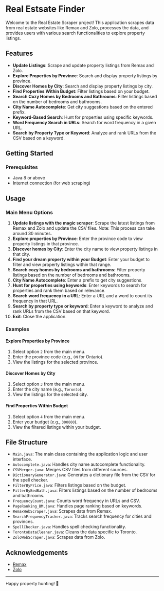 # Real Estsate Finder

Welcome to the Real Estate Scraper project! This application scrapes data from real estate websites like Remax and Zolo, processes the data, and provides users with various search functionalities to explore property listings.

## Features

- **Update Listings**: Scrape and update property listings from Remax and Zolo.
- **Explore Properties by Province**: Search and display property listings by province.
- **Discover Homes by City**: Search and display property listings by city.
- **Find Properties Within Budget**: Filter listings based on your budget.
- **Search Cozy Homes by Bedrooms and Bathrooms**: Filter listings based on the number of bedrooms and bathrooms.
- **City Name Autocomplete**: Get city suggestions based on the entered prefix.
- **Keyword-Based Search**: Hunt for properties using specific keywords.
- **Word Frequency Search in URLs**: Search for word frequency in a given URL.
- **Search by Property Type or Keyword**: Analyze and rank URLs from the CSV based on a keyword.

## Getting Started

### Prerequisites

- Java 8 or above
- Internet connection (for web scraping)

## Usage

### Main Menu Options

1. **Update listings with the magic scraper**: Scrape the latest listings from Remax and Zolo and update the CSV files. Note: This process can take around 30 minutes.
2. **Explore properties by Province**: Enter the province code to view property listings in that province.
3. **Discover homes by City**: Enter the city name to view property listings in that city.
4. **Find your dream property within your Budget**: Enter your budget to filter and view property listings within that range.
5. **Search cozy homes by bedrooms and bathrooms**: Filter property listings based on the number of bedrooms and bathrooms.
6. **City Name Autocomplete**: Enter a prefix to get city suggestions.
7. **Hunt for properties using keywords**: Enter keywords to search for properties and rank them based on relevance.
8. **Search word frequency in a URL**: Enter a URL and a word to count its frequency in that URL.
9. **Search by property type or keyword**: Enter a keyword to analyze and rank URLs from the CSV based on that keyword.
10. **Exit**: Close the application.

### Examples

#### Explore Properties by Province

1. Select option `2` from the main menu.
2. Enter the province code (e.g., `ON` for Ontario).
3. View the listings for the selected province.

#### Discover Homes by City

1. Select option `3` from the main menu.
2. Enter the city name (e.g., `Toronto`).
3. View the listings for the selected city.

#### Find Properties Within Budget

1. Select option `4` from the main menu.
2. Enter your budget (e.g., `300000`).
3. View the filtered listings within your budget.

## File Structure

- `Main.java`: The main class containing the application logic and user interface.
- `Autocomplete.java`: Handles city name autocomplete functionality.
- `CSVMerger.java`: Merges CSV files from different sources.
- `DictionaryGenerator.java`: Generates a dictionary file from the CSV for the spell checker.
- `FilterByPrice.java`: Filters listings based on the budget.
- `FilterByBedBath.java`: Filters listings based on the number of bedrooms and bathrooms.
- `FrequencyCount.java`: Counts word frequency in URLs and CSV.
- `PageRanking_BM.java`: Handles page ranking based on keywords.
- `RemaxWebScraper.java`: Scrapes data from Remax.
- `SearchFrequencyTracker.java`: Tracks search frequency for cities and provinces.
- `SpellChecker.java`: Handles spell checking functionality.
- `TorontoDataCleaner.java`: Cleans the data specific to Toronto.
- `ZoloWebScraper.java`: Scrapes data from Zolo.

## Acknowledgements

- [Remax](https://www.remax.ca/)
- [Zolo](https://www.zolo.ca/)

---

Happy property hunting! 🏡
